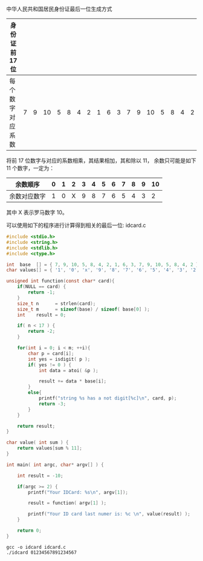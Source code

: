 中华人民共和国居民身份证最后一位生成方式

| 身份证前 17 位 |     |     |     |     |     |     |     |     |     |     |     |     |     |     |     |     |     |
|-----------|-----|-----|-----|-----|-----|-----|-----|-----|-----|-----|-----|-----|-----|-----|-----|-----|-----|
| 每个数字对应系数  | 7   | 9   | 10  | 5   | 8   | 4   | 2   | 1   | 6   | 3   | 7   | 9   | 10  | 5   | 8   | 4   | 2   |

将前 17 位数字与对应的系数相乘，其结果相加，其和除以 11， 余数只可能是如下 11 个数字，一定为：

| 余数顺序   | 0   | 1   | 2   | 3   | 4   | 5   | 6   | 7   | 8   | 9   | 10  |
|--------|-----|-----|-----|-----|-----|-----|-----|-----|-----|-----|-----|
| 余数对应数字 | 1   | 0   | X   | 9   | 8   | 7   | 6   | 5   | 4   | 3   | 2   |

其中 X 表示罗马数字 10。

可以使用如下的程序进行计算得到相关的最后一位: idcard.c

```c
#include <stdio.h>
#include <string.h>
#include <stdlib.h>
#include <ctype.h>

int  base  [] = { 7, 9, 10, 5, 8, 4, 2, 1, 6, 3, 7, 9, 10, 5, 8, 4, 2 };
char values[] = { '1', '0', 'x', '9', '8', '7', '6', '5', '4', '3', '2' };

unsigned int function(const char* card){
    if(NULL == card) {
        return -1;
    }
    size_t n      = strlen(card);
    size_t m      = sizeof(base) / sizeof( base[0] );
    int    result = 0;

    if( n < 17 ) {
        return -2;
    }

    for(int i = 0; i < m; ++i){
        char p = card[i];
        int yes = isdigit( p );
        if( yes != 0 ) {
            int data = atoi( &p );

            result += data * base[i];
        }
        else{
            printf("string %s has a not digit[%c]\n", card, p);
            return -3;
        }
    }

    return result;
}

char value( int sum ) {
    return values[sum % 11];
}

int main( int argc, char* argv[] ) {

    int result = -10;

    if(argc >= 2) {
        printf("Your IDCard: %s\n", argv[1]);

        result = function( argv[1] );

        printf("Your ID card last numer is: %c \n", value(result) );
    }

    return 0;
}
```

    gcc -o idcard idcard.c
    ./idcard 01234567891234567


